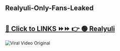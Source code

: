 
 ## Realyuli-Only-Fans-Leaked

# <h2><a href="https://clipsfans.com/Realyuli&ref=git">🔗 Click to LINKS ⏩⏩ 👉 🟢 Realyuli </a></h2>

<a href="https://clipsfans.com/Realyuli&ref=git" rel="nofollow" data-target="animated-image.originalLink"><img src="https://i.ibb.co.com/xMMVF88/686577567.gif" alt="Viral Video Original" style="max-width: 100%; display: inline-block;" data-target="animated-image.originalImage"></a>
